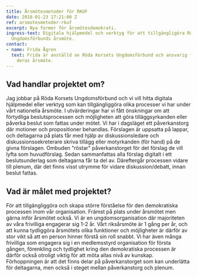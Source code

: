 ```yaml
---
title: Årsmötesmetoder för RKUF
date: 2018-01-23 17:21:00 Z
ref: arsmotesmetoder-rkuf
excerpt: Nya former för årsmötesdemokrati.
ingress-text: Digitala hjälpmedel och verktyg för att tillgängligöra Röda Korsets
  Ungdomsförbunds årsmöte.
contact:
- name: Frida Ågren
  text: Frida är anställd av Röda Korsets Ungdomsförbund och ansvarig för att arrangera
    deras årsmöte.
---
```


## Vad handlar projektet om?
Jag jobbar på Röda Korsets Ungdomsförbund och vi vill hitta digitala hjälpmedel eller verktyg som kan tillgängliggöra olika processer vi har under vårt nationella årsmöte. I utvärderingar har vi fått önskningar om att förtydliga beslutsprocessen och möjligheten att göra tilläggsyrkanden eller påverka beslut som fattas under mötet. Vi har i dagsläget ett påverkanstorg där motioner och propositioner behandlas. Förslagen är uppsatta på lappar, och deltagarna på plats får med hjälp av diskussionsledare och diskussionssekreterare skriva tillägg eller motyrkanden (för hand) på de givna förslagen. Ombuden "röstar" påverkanstorget för det förslag de vill lyfta som huvudförslag. Sedan sammanfattas alla förslag digitalt i ett beslutsunderlag som deltagarna får ta del av. Däreftergår processen vidare till plenum, där det finns visst utrymme för vidare diskussion/debatt, innan beslut fattas.

## Vad är målet med projektet?
För att tillgängliggöra och skapa större förståelse för den demokratiska processen inom vår organisation. Främst på plats under årsmötet men gärna inför årsmötet också. Vi är en ungdomsorganisation där majoriteten av våra frivilliga engagerar sig 1-2 år. Vårt riksårsmöte är 1 gång per år, och att kunna tydliggöra årsmötets olika funktioner och möjligheter är därför av stor vikt så att en person hinner förstå sin roll snabbt. Vi har även många frivilliga som engagera sig i en medlemsstyrd organisation för första gången, förenkling och tydlighet kring den demokratiska processen är därför också otroligt viktig för att möta allas nivå av kunskap.  
Förhoppningen är att det finns delar på påverkanstorget som kan underlätta för deltagarna, men också i steget mellan påverkanstorg och plenum.
